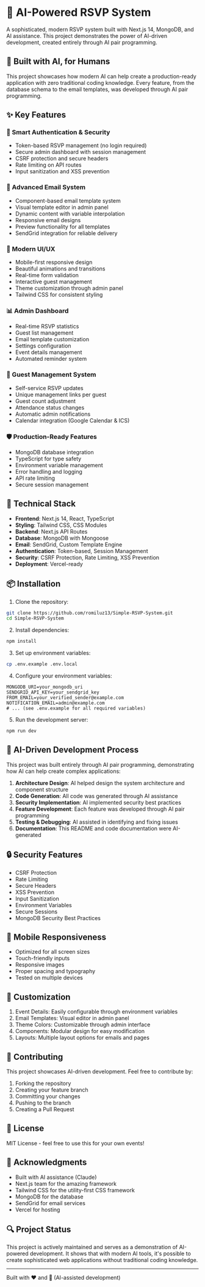 # 🎉 AI-Powered RSVP System

A sophisticated, modern RSVP system built with Next.js 14, MongoDB, and AI assistance. This project demonstrates the power of AI-driven development, created entirely through AI pair programming.

## 🤖 Built with AI, for Humans

This project showcases how modern AI can help create a production-ready application with zero traditional coding knowledge. Every feature, from the database schema to the email templates, was developed through AI pair programming.

## ✨ Key Features

### 🔐 Smart Authentication & Security
- Token-based RSVP management (no login required)
- Secure admin dashboard with session management
- CSRF protection and secure headers
- Rate limiting on API routes
- Input sanitization and XSS prevention

### 📧 Advanced Email System
- Component-based email template system
- Visual template editor in admin panel
- Dynamic content with variable interpolation
- Responsive email designs
- Preview functionality for all templates
- SendGrid integration for reliable delivery

### 🎨 Modern UI/UX
- Mobile-first responsive design
- Beautiful animations and transitions
- Real-time form validation
- Interactive guest management
- Theme customization through admin panel
- Tailwind CSS for consistent styling

### 📊 Admin Dashboard
- Real-time RSVP statistics
- Guest list management
- Email template customization
- Settings configuration
- Event details management
- Automated reminder system

### 🔄 Guest Management System
- Self-service RSVP updates
- Unique management links per guest
- Guest count adjustment
- Attendance status changes
- Automatic admin notifications
- Calendar integration (Google Calendar & ICS)

### 🛡️ Production-Ready Features
- MongoDB database integration
- TypeScript for type safety
- Environment variable management
- Error handling and logging
- API rate limiting
- Secure session management

## 🚀 Technical Stack

- **Frontend**: Next.js 14, React, TypeScript
- **Styling**: Tailwind CSS, CSS Modules
- **Backend**: Next.js API Routes
- **Database**: MongoDB with Mongoose
- **Email**: SendGrid, Custom Template Engine
- **Authentication**: Token-based, Session Management
- **Security**: CSRF Protection, Rate Limiting, XSS Prevention
- **Deployment**: Vercel-ready

## 📦 Installation

1. Clone the repository:
```bash
git clone https://github.com/romiluz13/Simple-RSVP-System.git
cd Simple-RSVP-System
```

2. Install dependencies:
```bash
npm install
```

3. Set up environment variables:
```bash
cp .env.example .env.local
```

4. Configure your environment variables:
```env
MONGODB_URI=your_mongodb_uri
SENDGRID_API_KEY=your_sendgrid_key
FROM_EMAIL=your_verified_sender@example.com
NOTIFICATION_EMAIL=admin@example.com
# ... (see .env.example for all required variables)
```

5. Run the development server:
```bash
npm run dev
```

## 🎯 AI-Driven Development Process

This project was built entirely through AI pair programming, demonstrating how AI can help create complex applications:

1. **Architecture Design**: AI helped design the system architecture and component structure
2. **Code Generation**: All code was generated through AI assistance
3. **Security Implementation**: AI implemented security best practices
4. **Feature Development**: Each feature was developed through AI pair programming
5. **Testing & Debugging**: AI assisted in identifying and fixing issues
6. **Documentation**: This README and code documentation were AI-generated

## 🔒 Security Features

- CSRF Protection
- Rate Limiting
- Secure Headers
- XSS Prevention
- Input Sanitization
- Environment Variables
- Secure Sessions
- MongoDB Security Best Practices

## 📱 Mobile Responsiveness

- Optimized for all screen sizes
- Touch-friendly inputs
- Responsive images
- Proper spacing and typography
- Tested on multiple devices

## 🎨 Customization

1. Event Details: Easily configurable through environment variables
2. Email Templates: Visual editor in admin panel
3. Theme Colors: Customizable through admin interface
4. Components: Modular design for easy modification
5. Layouts: Multiple layout options for emails and pages

## 🤝 Contributing

This project showcases AI-driven development. Feel free to contribute by:

1. Forking the repository
2. Creating your feature branch
3. Committing your changes
4. Pushing to the branch
5. Creating a Pull Request

## 📄 License

MIT License - feel free to use this for your own events!

## 🙏 Acknowledgments

- Built with AI assistance (Claude)
- Next.js team for the amazing framework
- Tailwind CSS for the utility-first CSS framework
- MongoDB for the database
- SendGrid for email services
- Vercel for hosting

## 🔍 Project Status

This project is actively maintained and serves as a demonstration of AI-powered development. It shows that with modern AI tools, it's possible to create sophisticated web applications without traditional coding knowledge.

---

Built with ❤️ and 🤖 (AI-assisted development)